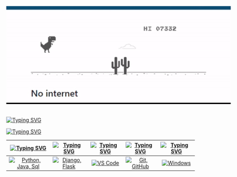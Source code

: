 <div align="center">
  <img src="Images/Dino.gif" style="max-width: 3000000%;" alt="cargando..." />
  <br />
  <br />


</div>

[![Typing SVG](https://readme-typing-svg.herokuapp.com?font=Manufacturing+Consent&size=100&color=586069&stroke=FFFFFF&duration=700&center=false&vCenter=true&height=100&repeat=false&random=false&lines=Sobre+mí)](https://git.io/typing-svg)



[![Typing SVG](https://readme-typing-svg.herokuapp.com?font=Libertinus+Math&size=30&color=586069&duration=500&center=false&vCenter=true&width=1000&height=160&repeat=false&random=false&multiline=true&lines=🚀+Primeros+pasos+para+llegar+a+Senior;💻+Siempre+aprendiendo+y+reforzando+conocimientos;🌟+Ansioso+de+aprender+y+crecer+más+de+lo+que+me+creo+capaz)](https://git.io/typing-svg)

<!--
[![Typing SVG](https://readme-typing-svg.herokuapp.com?font=Manufacturing+Consent&size=100&color=FFFFFF&center=false&vCenter=true&height=100&duration=1&repeat=false&random=false&lines=Sobre+mí)](https://git.io/typing-svg)

COLOR: 586069
-->

| [![Typing SVG](https://readme-typing-svg.herokuapp.com?font=Manufacturing+Consent&size=37&pause=1000&color=586069&center=true&vCenter=true&repeat=false&random=false&width=200&lines=Lenguajes)](https://git.io/typing-svg) | [![Typing SVG](https://readme-typing-svg.herokuapp.com?font=Manufacturing+Consent&size=37&pause=1000&color=586069&center=true&vCenter=true&repeat=false&random=false&width=200&lines=Frameworks)](https://git.io/typing-svg) | [![Typing SVG](https://readme-typing-svg.herokuapp.com?font=Manufacturing+Consent&size=37&pause=1000&color=586069&center=true&vCenter=true&repeat=false&random=false&width=150&lines=IDEs)](https://git.io/typing-svg) | [![Typing SVG](https://readme-typing-svg.herokuapp.com?font=Manufacturing+Consent&size=37&pause=1000&color=586069&center=true&vCenter=true&repeat=false&random=false&width=200&lines=Herramientas)](https://git.io/typing-svg) | [![Typing SVG](https://readme-typing-svg.herokuapp.com?font=Manufacturing+Consent&size=37&pause=1000&color=586069&center=true&vCenter=true&repeat=false&random=false&width=285&lines=Sistemas+Operativos)](https://git.io/typing-svg) |
| ----- | ---- | ---- | ---- | ---- |
| <div align="center"><a href="https://skillicons.dev"><img src="https://skillicons.dev/icons?i=py,java,mysql" title="Python, Java, Sql"/></a></div> | <div align="center"><a href="https://skillicons.dev"><img src="https://skillicons.dev/icons?i=django,flask" title="Django, Flask"/></a></div>| <div align="center"><a href="https://skillicons.dev"><img src="https://skillicons.dev/icons?i=vscode" title="VS Code"/></a></div> | <div align="center"><a href="https://skillicons.dev"><img src="https://skillicons.dev/icons?i=git,github" title="Git, GitHub"/></a></div> | <div align="center"><a href="https://skillicons.dev"><img src="https://skillicons.dev/icons?i=windows" title="Windows"/></a></div> |

<!--
**xdmrk/xdmrk** is a ✨ _special_ ✨ repository because its `README.md` (this file) appears on your GitHub profile.

Here are some ideas to get you started:

- 🔭 I’m currently working on ...
- 🌱 I’m currently learning ...
- 👯 I’m looking to collaborate on ...
- 🤔 I’m looking for help with ...
- 💬 Ask me about ...
- 📫 How to reach me: ...
- 😄 Pronouns: ...
- ⚡ Fun fact: ...
-->
